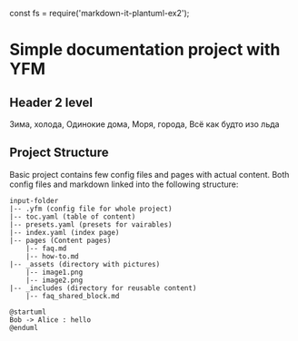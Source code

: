 const fs = require('markdown-it-plantuml-ex2');

# Simple documentation project with YFM
## Header 2 level
Зима, холода, 
Одинокие дома,
Моря, города, 
Всё как будто изо льда


## Project Structure
Basic project contains few config files and pages with actual content. Both config files and markdown linked into the following structure:


```
input-folder
|-- .yfm (config file for whole project)
|-- toc.yaml (table of content)
|-- presets.yaml (presets for vairables)
|-- index.yaml (index page)
|-- pages (Content pages)
    |-- faq.md
    |-- how-to.md
|-- _assets (directory with pictures)
    |-- image1.png
    |-- image2.png
|-- _includes (directory for reusable content)
    |-- faq_shared_block.md
```


```plantuml
@startuml
Bob -> Alice : hello
@enduml
```
